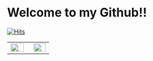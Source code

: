 # Welcome to my Github!!

[![Hits](https://hits.seeyoufarm.com/api/count/incr/badge.svg?url=https%3A%2F%2Fgithub.com%2Fhaesoo9410&count_bg=%23EB8B10&title_bg=%23684327&icon=&icon_color=%23E7E7E7&title=VISIT&edge_flat=false)](https://github.com/yuchan509)



<table><tr><td valign="top" width="50%">

<img src="https://github-readme-stats.vercel.app/api?username=yuchan509&show_icons=true&theme=midnight-purple" align="left" style="width: 90%" />

</td><td valign="top" width="40%">

<img src="https://github-readme-stats.vercel.app/api/top-langs/?username=yuchan509&layout=compact&theme=midnight-purple" align="left" style="width: 100%" />

</td></tr></table>  
